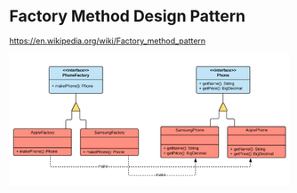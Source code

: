 # Factory Method Design Pattern

https://en.wikipedia.org/wiki/Factory_method_pattern

![Factory Method](src/main/resources/diagrams/FactoryMethodDesignPattern.png?raw=true "Factory Method Example")
